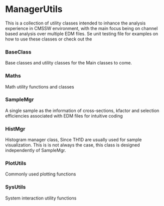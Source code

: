 # ManagerUtils

This is a collection of utility classes intended to inhance the analysis experience in CMSSW environment, with the main focus being on channel based analysis over multiple EDM files. Se unit testing file for examples on how to use these classes or check out the

### BaseClass

Base classes and utility classes for the Main classes to come.


### Maths

Math utility functions and classes


### SampleMgr

A single sample as the information of cross-sections, kfactor and selection efficiencies associated with EDM files for intuitive coding


### HistMgr

Histogram manager class, Since TH1D are usually used for sample visualization.  This is is not always the case, this class is designed independently of SampleMgr.

### PlotUtils

Commonly used plotting functions


### SysUtils

System interaction utility functions 
